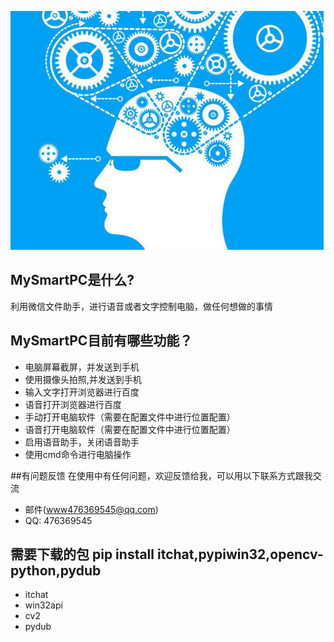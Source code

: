 ﻿
![mahua](MySmartPC.png)

## MySmartPC是什么?
利用微信文件助手，进行语音或者文字控制电脑，做任何想做的事情


## MySmartPC目前有哪些功能？

* 电脑屏幕截屏，并发送到手机
* 使用摄像头拍照,并发送到手机
* 输入文字打开浏览器进行百度
* 语音打开浏览器进行百度
* 手动打开电脑软件（需要在配置文件中进行位置配置）
* 语音打开电脑软件（需要在配置文件中进行位置配置）
* 启用语音助手，关闭语音助手
* 使用cmd命令进行电脑操作


##有问题反馈
在使用中有任何问题，欢迎反馈给我，可以用以下联系方式跟我交流

* 邮件(www476369545@qq.com)
* QQ: 476369545

## 需要下载的包 pip install itchat,pypiwin32,opencv-python,pydub

* itchat
* win32api
* cv2
* pydub
